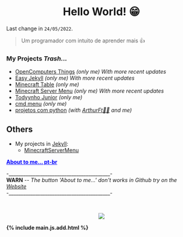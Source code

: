 <link rel="shortcut icon" type="image/x-icon" href="favicon.png">

<h1 align="center"> Hello World! 😁</h1>

Last change in `24/05/2022`.

> Um programador com intuito de aprender mais 👍

### My Projects _Trash..._

- [OpenComputers Things](https://github.com/RamiresOliv/OpenComputers) _(only me)_ _With more recent updates_ 
- [Easy Jekyll](https://github.com/RamiresOliv/Easy_Jekyll) _(only me)_ _With more recent updates_
- [Minecraft Table](https://github.com/RamiresOliv/MinecraftTable) _(only me)_
- [Minecraft Server Menu](https://github.com/RamiresOliv/MinecraftServerMenu) _(only me)_ _With more recent updates_
- [Todyynho Junior](https://github.com/RamiresOliv/Todyynho-Junior) _(only me)_
- [cmd menu](https://github.com/RamiresOliv/cmd_menu) _(only me)_
- [projetos com python](https://github.com/RamiresOliv/projetos-com-python) _(with [ArthurFt👩‍🦲](https://github.com/ArthurFt) and me)_

## Others

- My projects in [Jekyll](https://jekyllrb.com):<br>
  - [MinecraftServerMenu](https://RamiresOliv.github.io/MinecraftServerMenu)

<strong><ins id="abouttome" onclick="abouttome()" style="cursor: pointer; color: blue;">About to me... pt-br</ins></strong>
<p id="RemoveMe">-__________________________________________-<br><b>WARN</b> -- <i>The button 'About to me...' don't works in Github try on the <a href="https://RamiresOliv.github.io/ramiresoliv">Website</a></i><br>-__________________________________________-</p><strong> 
<br>

<div id="abouttome_text"></div>
  
  
<p align="center"><a href="https://github.com/RamiresOliv"><img src="https://github-readme-stats.vercel.app/api?username=RamiresOliv"></a></p>

{% include main.js.add.html %}
